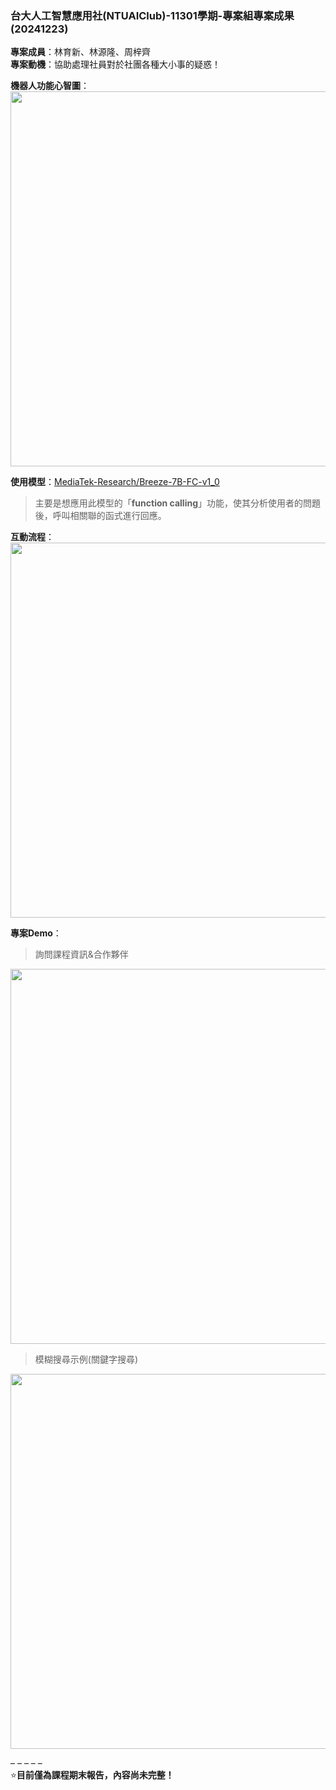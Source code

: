 ### 台大人工智慧應用社(NTUAIClub)-11301學期-專案組專案成果(20241223)
**專案成員**：林育新、林源隆、周梓齊  
**專案動機**：協助處理社員對於社團各種大小事的疑惑！  
  
**機器人功能心智圖**：  
<img src="https://github.com/user-attachments/assets/c1418ff7-6b73-455f-ab65-7f6511046619" width="600" />  

**使用模型**：[MediaTek-Research/Breeze-7B-FC-v1_0](https://huggingface.co/MediaTek-Research/Breeze-7B-FC-v1_0 "link")  
> 主要是想應用此模型的「**function calling**」功能，使其分析使用者的問題後，呼叫相關聯的函式進行回應。
  
**互動流程**：  
<img src="https://github.com/user-attachments/assets/517b1298-bcf6-4e81-a27d-6a0eb3322011" width="600" />
  
**專案Demo**：  
> 詢問課程資訊&合作夥伴
<img src="https://github.com/user-attachments/assets/1667a073-5611-4847-b259-bb8475df759d" width="600" />
  
> 模糊搜尋示例(關鍵字搜尋)
<img src="https://github.com/user-attachments/assets/a2e45a6f-860b-462d-954d-651b55a59c86" width="600" />


– – – – –  
⭐**目前僅為課程期末報告，內容尚未完整！**
